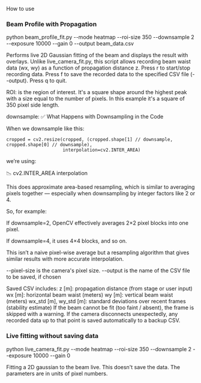 How to use

### Beam Profile with Propagation
python beam_profile_fit.py --mode heatmap --roi-size 350 --downsample 2 --exposure 10000 --gain 0 --output beam_data.csv

Performs live 2D Gaussian fitting of the beam and displays the result with overlays. Unlike live_camera_fit.py, this script allows recording beam waist data (wx, wy) as a function of propagation distance z.
Press r to start/stop recording data.
Press f to save the recorded data to the specified CSV file (--output).
Press q to quit.


ROI: is the region of interest. It's a square shape around the highest peak with a size equal to the number of pixels. In this example it's a square of 350 pixel side length. 

downsample:
✅ What Happens with Downsampling in the Code

When we downsample like this:
```
cropped = cv2.resize(cropped, (cropped.shape[1] // downsample, cropped.shape[0] // downsample),
                     interpolation=cv2.INTER_AREA)
```

we’re using:

📉 cv2.INTER_AREA interpolation

This does approximate area-based resampling, which is similar to averaging pixels together — especially when downsampling by integer factors like 2 or 4.

So, for example:

If downsample=2, OpenCV effectively averages 2×2 pixel blocks into one pixel.

If downsample=4, it uses 4×4 blocks, and so on.

This isn’t a naive pixel-wise average but a resampling algorithm that gives similar results with more accurate interpolation.
 
--pixel-size is the camera's pixel size. 
--output is the name of the CSV file to be saved, if chosen


Saved CSV includes:
z [m]: propagation distance (from stage or user input)
wx [m]: horizontal beam waist (meters)
wy [m]: vertical beam waist (meters)
wx_std [m], wy_std [m]: standard deviations over recent frames (stability estimate)
If the beam cannot be fit (too faint / absent), the frame is skipped with a warning.
If the camera disconnects unexpectedly, any recorded data up to that point is saved automatically to a backup CSV.



### Live fitting without saving data

python live_camera_fit.py --mode heatmap --roi-size 350 --downsample 2 --exposure 10000 --gain 0


Fitting a 2D gaussian to the beam live. This doesn't save the data. The parameters are in units of pixel numbers. 
